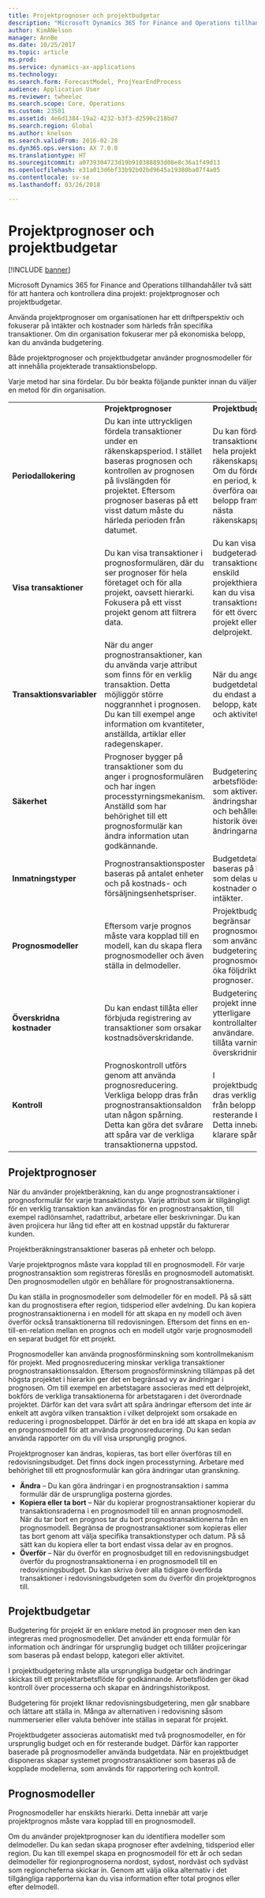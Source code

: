 ```yaml
---
title: Projektprognoser och projektbudgetar
description: "Microsoft Dynamics 365 for Finance and Operations tillhandahåller projektprognoser och projektbudgetar för att hantera och kontrollera dina projekt."
author: KimANelson
manager: AnnBe
ms.date: 10/25/2017
ms.topic: article
ms.prod: 
ms.service: dynamics-ax-applications
ms.technology: 
ms.search.form: ForecastModel, ProjYearEndProcess
audience: Application User
ms.reviewer: twheeloc
ms.search.scope: Core, Operations
ms.custom: 23501
ms.assetid: 4e6d1384-19a2-4232-b3f3-d2590c218bd7
ms.search.region: Global
ms.author: knelson
ms.search.validFrom: 2016-02-28
ms.dyn365.ops.version: AX 7.0.0
ms.translationtype: HT
ms.sourcegitcommit: a0739304723d19b910388893d08e8c36a1f49d13
ms.openlocfilehash: e31a013d6bf33b92b02bd9645a19380ba07f4a05
ms.contentlocale: sv-se
ms.lasthandoff: 03/26/2018

---
```


# <a name="project-forecasts-and-budgets"></a>Projektprognoser och projektbudgetar

[!INCLUDE [banner](../includes/banner.md)]

Microsoft Dynamics 365 for Finance and Operations tillhandahåller två sätt för att hantera och kontrollera dina projekt: projektprognoser och projektbudgetar. 

Använda projektprognoser om organisationen har ett driftperspektiv och fokuserar på intäkter och kostnader som härleds från specifika transaktioner. Om din organisation fokuserar mer på ekonomiska belopp, kan du använda budgetering. 

Både projektprognoser och projektbudgetar använder prognosmodeller för att innehålla projekterade transaktionsbelopp. 

Varje metod har sina fördelar. Du bör beakta följande punkter innan du väljer en metod för din organisation.

|                           |                                          |                                                    |
|---------------------------|------------------------------------------|----------------------------------------------------|
|                           | **Projektprognoser**                  | **Projektbudgetar**                              |
| **Periodallokering**     | Du kan inte uttryckligen fördela transaktioner under en räkenskapsperiod. I stället baseras prognosen och kontrollen av prognosen på livslängden för projektet. Eftersom prognoser baseras på ett visst datum måste du härleda perioden från datumet. | Du kan fördela transaktioner över hela projektet eller en räkenskapsperiod. Om du fördelar över en period, kan du överföra oanvända belopp framåt till nästa räkenskapsperiod. |
| **Visa transaktioner**  | Du kan visa transaktioner i prognosformulären, där du ser prognoser för hela företaget och för alla projekt, oavsett hierarki. Fokusera på ett visst projekt genom att filtrera data.                                       | Du kan visa budgeterade transaktioner för en enskild projekthierarki. Därför kan du visa transaktionsdetaljer för ett överordnat projekt eller dess delprojekt.                 |
| **Transaktionsvariabler** | När du anger prognostransaktioner, kan du använda varje attribut som finns för en verklig transaktion. Detta möjliggör större noggrannhet i prognosen. Du kan till exempel ange information om kvantiteter, anställda, artiklar eller radegenskaper.         | När du anger budgetdetaljer, kan du endast använda belopp, kategorier och aktiviteter.                    |
| **Säkerhet**              | Prognoser bygger på transaktioner som du anger i prognosformulären och har ingen processtyrningsmekanism. Anställd som har behörighet till ett prognosformulär kan ändra information utan godkännande.                                        | Budgetering använder arbetsflödessystemet, som aktiverar ändringshantering och behåller en historik över ändringarna.         |
| **Inmatningstyper**           | Prognostransaktionsposter baseras på antalet enheter och på kostnads- och försäljningsenhetspriser.  | Budgetdetaljer baseras på belopp som delas upp mellan kostnader och intäkter.                                          |
| **Prognosmodeller**       | Eftersom varje prognos måste vara kopplad till en modell, kan du skapa flera prognosmodeller och även ställa in delmodeller.           | Projektbudgetar begränsar prognosmodellerna som används för budgeteringen. Färre prognosmodeller kan öka följdriktigheten i prognoser.                           |
| **Överskridna kostnader**         | Du kan endast tillåta eller förbjuda registrering av transaktioner som orsakar kostnadsöverskridande.   | Budgetering för projekt innehåller ytterligare kontrollalternativ för användare. Du kan tillåta varningar och överskridningar.                    |
| **Kontroll**               | Prognoskontroll utförs genom att använda prognosreducering. Verkliga belopp dras från prognostransaktionsaldon utan någon spårning. Detta kan göra det svårare att spåra var de verkliga transaktionerna uppstod.                   | I projektbudgetkontroll dras verkliga belopp från belopp i den resterande budgeten. Detta innebär en klarare spårning.                                   |

## <a name="project-forecasts"></a>Projektprognoser
När du använder projektberäkning, kan du ange prognostransaktioner i prognosformulär för varje transaktionstyp. Varje attribut som är tillgängligt för en verklig transaktion kan användas för en prognostransaktion, till exempel radlönsamhet, radattribut, arbetare eller beskrivningar. Du kan även projicera hur lång tid efter att en kostnad uppstår du fakturerar kunden. 

Projektberäkningstransaktioner baseras på enheter och belopp. 

Varje projektprognos måste vara kopplad till en prognosmodell. För varje prognostransaktion som registreras föreslås en prognosmodell automatiskt. Den prognosmodellen utgör en behållare för prognostransaktionerna. 

Du kan ställa in prognosmodeller som delmodeller för en modell. På så sätt kan du prognostisera efter region, tidsperiod eller avdelning. Du kan kopiera prognostransaktionerna i en modell för att skapa en ny modell och även överför också transaktionerna till redovisningen. Eftersom det finns en en-till-en-relation mellan en prognos och en modell utgör varje prognosmodell en separat budget för ett projekt. 

Prognosmodeller kan använda prognosförminskning som kontrollmekanism för projekt. Med prognosreducering minskar verkliga transaktioner prognostransaktionssaldon. Eftersom prognosförminskning tillämpas på det högsta projektet i hierarkin ger det en begränsad vy av ändringar i prognosen. Om till exempel en arbetstagare associeras med ett delprojekt, bokförs de verkliga transaktionerna för arbetstagaren i det överordnade projektet. Därför kan det vara svårt att spåra ändringar eftersom det inte är enkelt att avgöra vilken transaktion i vilket delprojekt som orsakade en reducering i prognosbeloppet. Därför är det en bra idé att skapa en kopia av en prognosmodell för att använda prognosreducering. Du kan sedan använda rapporter om du vill visa ursprunglig prognos. 

Projektprognoser kan ändras, kopieras, tas bort eller överföras till en redovisningsbudget. Det finns dock ingen processtyrning. Arbetare med behörighet till ett prognosformulär kan göra ändringar utan granskning.

-   **Ändra** – Du kan göra ändringar i en prognostransaktion i samma formulär där de ursprungliga posterna gjordes.
-   **Kopiera eller ta bort** – När du kopierar prognostransaktioner kopierar du transaktionsraderna i en prognosmodell till en annan prognosmodell. När du tar bort en prognos tar du bort prognostransaktionerna från en prognosmodell. Begränsa de prognostransaktioner som kopieras eller tas bort genom att välja specifika transaktionstyper och datum. På så sätt kan du kopiera eller ta bort endast vissa delar av en prognos.
-   **Överför** – När du överför en prognosbudget till en redovisningsbudget överför du prognostransaktionerna i en prognosmodell till en redovisningsbudget. Du kan skriva över alla tidigare överförda transaktioner i redovisningsbudgeten som du överför din projektprognos till.

## <a name="project-budgets"></a>Projektbudgetar
Budgetering för projekt är en enklare metod än prognoser men den kan integreras med prognosmodeller. Det använder ett enda formulär för information och ändringar för ursprunglig budget och tillåter projiceringar som baseras på endast belopp, kategori eller aktivitet. 

I projektbudgetering måste alla ursprungliga budgetar och ändringar skickas till ett projektarbetsflöde för godkännande. Arbetsflöden ger ökad kontroll över processerna och skapar en ändringshistorikpost. 

Budgetering för projekt liknar redovisningsbudgetering, men går snabbare och lättare att ställa in. Många av alternativen i redovisning såsom nummerserier eller valuta behöver inte ställas in separat för projekt.

Projektbudgeter associeras automatiskt med två prognosmodeller, en för ursprunglig budget och en för resterande budget. Därför kan rapporter baserade på prognosmodeller använda budgetdata. När en projektbudget disponeras skapar systemet prognostransaktioner som baseras på de kopplade modellerna, som används för rapportering och kontroll.

## <a name="forecast-models"></a>Prognosmodeller
Prognosmodeller har enskikts hierarki. Detta innebär att varje projektprognos måste vara kopplad till en prognosmodell.

Om du använder projektprognoser kan du identifiera modeller som delmodeller. Du kan sedan skapa prognoser efter avdelning, tidsperiod eller region. Du kan till exempel skapa en prognosmodell för ett år och sedan delmodeller för regionprognoserna nordost, sydost, nordväst och sydväst som regioncheferna skickar in. Genom att välja olika alternativ i det tillgängliga rapporterna kan du visa information efter total prognos eller efter delmodell.




